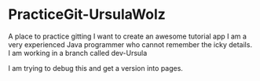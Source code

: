 # PracticeGit-UrsulaWolz
A place to practice gitting
I want to create an awesome tutorial app
I am a very experienced Java programmer who cannot remember the icky details.
I am working in a branch called dev-Ursula

I am trying to debug this and get a version into pages.


